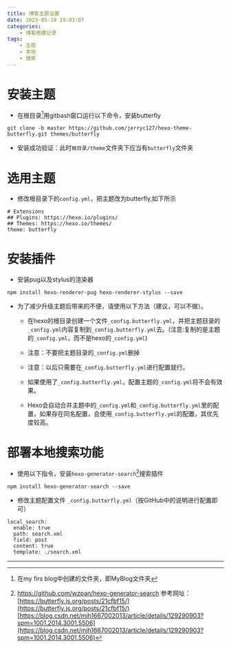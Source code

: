 ```yaml
---
title: 博客主题设置
date: 2023-05-19 19:03:07
categories: 
	- 博客搭建记录
tags: 
	- 主题
	- 本地
	- 搜索
---
```

# 安装主题

- 在根目录[^01]用gitbash窗口运行以下命令，安装butterfly
```
git clone -b master https://github.com/jerryc127/hexo-theme-butterfly.git themes/butterfly
```
- 安装成功验证：此时`根目录/theme`文件夹下应当有`butterfly`文件夹
# 选用主题
- 修改根目录下的`config.yml`，把主题改为butterfly,如下所示
```
# Extensions  
## Plugins: https://hexo.io/plugins/  
## Themes: https://hexo.io/themes/  
theme: butterfly
```
# 安装插件
- 安装pug以及stylus的渲染器
```
npm install hexo-renderer-pug hexo-renderer-stylus --save
```
- 为了减少升级主题后带来的不便，请使用以下方法（建议，可以不做）。

	- 在hexo的根目录创建一个文件`_config.butterfly.yml`，并把主题目录的`_config.yml`内容复制到`_config.butterfly.yml`去。(注意:复制的是主题的`_config.yml`，而不是hexo的`_config.yml`)
	
	- 注意：不要把主题目录的`_config.yml`删掉
	
	- 注意：以后只需要在`_config.butterfly.yml`进行配置就行。
	- 如果使用了`_config.butterfly.yml`，配置主题的`_config.yml`将不会有效果。
	
	- Hexo会自动合并主题中的`_config.yml`和`_config.butterfly.yml`里的配置，如果存在同名配置，会使用`_config.butterfly.yml`的配置，其优先度较高。
# 部署本地搜索功能
- 使用以下指令，安装`hexo-generator-search`[^02]搜索插件
```
npm install hexo-generator-search --save
```
- 修改主题配置文件 `_config.butterfly.yml`（按GitHub中的说明进行配置即可）
```
local_search:  
  enable: true  
  path: search.xml  
  field: post  
  content: true  
  template: ./search.xml
```



---
[^01]:在my firs blog中创建的文件夹，即MyBlog文件夹
[^02]:https://github.com/wzpan/hexo-generator-search
参考网址：
[https://butterfly.js.org/posts/21cfbf15/](https://butterfly.js.org/posts/21cfbf15/)
[https://blog.csdn.net/mjh1667002013/article/details/129290903?spm=1001.2014.3001.5506](https://blog.csdn.net/mjh1667002013/article/details/129290903?spm=1001.2014.3001.5506)
